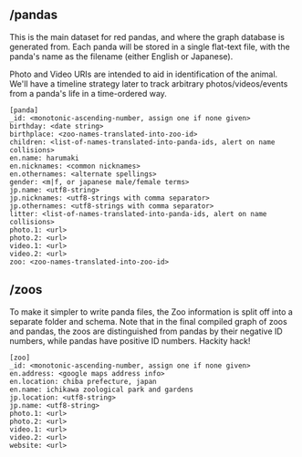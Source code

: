 ## /pandas

This is the main dataset for red pandas, and where the graph database is
generated from. Each panda will be stored in a single flat-text file, with
the panda's name as the filename (either English or Japanese).

Photo and Video URIs are intended to aid in identification of the animal.
We'll have a timeline strategy later to track arbitrary photos/videos/events
from a panda's life in a time-ordered way.

```
[panda]
_id: <monotonic-ascending-number, assign one if none given> 
birthday: <date string> 
birthplace: <zoo-names-translated-into-zoo-id> 
children: <list-of-names-translated-into-panda-ids, alert on name collisions> 
en.name: harumaki 
en.nicknames: <common nicknames>
en.othernames: <alternate spellings> 
gender: <m|f, or japanese male/female terms>
jp.name: <utf8-string>
jp.nicknames: <utf8-strings with comma separator>
jp.othernames: <utf8-strings with comma separator>
litter: <list-of-names-translated-into-panda-ids, alert on name collisions> 
photo.1: <url>
photo.2: <url>
video.1: <url>
video.2: <url>
zoo: <zoo-names-translated-into-zoo-id> 
```
 
## /zoos

To make it simpler to write panda files, the Zoo information is split off into
a separate folder and schema. Note that in the final compiled graph of zoos and
pandas, the zoos are distinguished from pandas by their negative ID numbers,
while pandas have positive ID numbers. Hackity hack!

```
[zoo]
_id: <monotonic-ascending-number, assign one if none given> 
en.address: <google maps address info> 
en.location: chiba prefecture, japan 
en.name: ichikawa zoological park and gardens 
jp.location: <utf8-string> 
jp.name: <utf8-string>
photo.1: <url>
photo.2: <url>
video.1: <url>
video.2: <url>
website: <url> 
```
